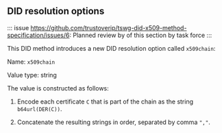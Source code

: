 ## DID resolution options

::: issue 
https://github.com/trustoverip/tswg-did-x509-method-specification/issues/6: Planned review by of this section by task force
:::

This DID method introduces a new DID resolution option called `x509chain`:

Name: `x509chain`

Value type: string

The value is constructed as follows:

1. Encode each certificate `C` that is part of the chain as the string `b64url(DER(C))`.

2. Concatenate the resulting strings in order, separated by comma `","`.
